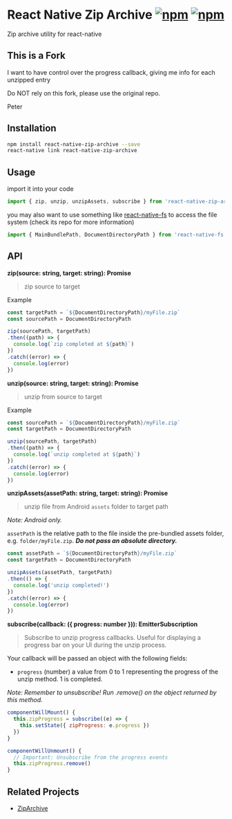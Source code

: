# React Native Zip Archive [![npm](https://img.shields.io/npm/dm/react-native-zip-archive.svg)](https://www.npmjs.com/package/react-native-zip-archive) [![npm](https://img.shields.io/npm/v/react-native-zip-archive.svg)](https://www.npmjs.com/package/react-native-zip-archive)

Zip archive utility for react-native

## This is a Fork
I want to have control over the progress callback, giving me info for each unzipped entry

Do NOT rely on this fork, please use the original repo.

Peter

## Installation

```bash
npm install react-native-zip-archive --save
react-native link react-native-zip-archive
```

## Usage

import it into your code

```js
import { zip, unzip, unzipAssets, subscribe } from 'react-native-zip-archive'
```

you may also want to use something like [react-native-fs](https://github.com/johanneslumpe/react-native-fs) to access the file system (check its repo for more information)

```js
import { MainBundlePath, DocumentDirectoryPath } from 'react-native-fs'
```

## API

**zip(source: string, target: string): Promise**

> zip source to target

Example

```js
const targetPath = `${DocumentDirectoryPath}/myFile.zip`
const sourcePath = DocumentDirectoryPath

zip(sourcePath, targetPath)
.then((path) => {
  console.log(`zip completed at ${path}`)
})
.catch((error) => {
  console.log(error)
})
```

**unzip(source: string, target: string): Promise**

> unzip from source to target

Example

```js
const sourcePath = `${DocumentDirectoryPath}/myFile.zip`
const targetPath = DocumentDirectoryPath

unzip(sourcePath, targetPath)
.then((path) => {
  console.log(`unzip completed at ${path}`)
})
.catch((error) => {
  console.log(error)
})
```

**unzipAssets(assetPath: string, target: string): Promise**

> unzip file from Android `assets` folder to target path

*Note: Android only.*

`assetPath` is the relative path to the file inside the pre-bundled assets folder, e.g. `folder/myFile.zip`. ***Do not pass an absolute directory.***

```js
const assetPath = `${DocumentDirectoryPath}/myFile.zip`
const targetPath = DocumentDirectoryPath

unzipAssets(assetPath, targetPath)
.then(() => {
  console.log('unzip completed!')
})
.catch((error) => {
  console.log(error)
})
```

**subscribe(callback: ({ progress: number })): EmitterSubscription**

> Subscribe to unzip progress callbacks. Useful for displaying a progress bar on your UI during the unzip process.

Your callback will be passed an object with the following fields:

- `progress` (number)  a value from 0 to 1 representing the progress of the unzip method. 1 is completed.

*Note: Remember to unsubscribe! Run .remove() on the object returned by this method.*

```js
componentWillMount() {
  this.zipProgress = subscribe((e) => {
    this.setState({ zipProgress: e.progress })
  })
}

componentWillUnmount() {
  // Important: Unsubscribe from the progress events
  this.zipProgress.remove()
}
```

## Related Projects

- [ZipArchive](https://github.com/ZipArchive/ZipArchive)
